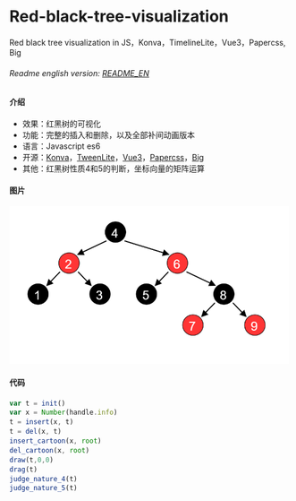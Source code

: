 # Red-black-tree-visualization
Red black tree visualization in JS，Konva，TimelineLite，Vue3，Papercss, Big
###### Readme english version: [README_EN](README_EN.md)

#### 介绍
- 效果：红黑树的可视化
- 功能：完整的插入和删除，以及全部补间动画版本
- 语言：Javascript es6
- 开源：[Konva](https://github.com/konvajs/konva)，[TweenLite](https://greensock.com/tweenlite/)，[Vue3](https://github.com/vuejs/vue-next)，[Papercss](https://github.com/papercss/papercss)，[Big](https://github.com/MikeMcl/big.js)
- 其他：红黑树性质4和5的判断，坐标向量的矩阵运算

#### 图片
<p><img src="https://github.com/akinokoika/Red-black-tree-visualization/blob/main/image/Save_as.png" width="500px"></img></p>

#### 代码
```js
var t = init()
var x = Number(handle.info)
t = insert(x, t)
t = del(x, t)
insert_cartoon(x, root)
del_cartoon(x, root)
draw(t,0,0)
drag(t)
judge_nature_4(t)
judge_nature_5(t)
```
